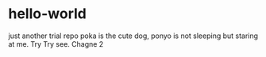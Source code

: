 # hello-world
just another trial repo
poka is the cute dog, ponyo is not sleeping but staring at me. Try Try see. Chagne 2
